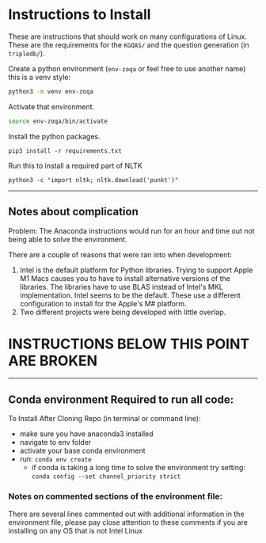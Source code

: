 
# Instructions to Install

These are instructions that should work on many configurations of Linux.  These are the requirements for the `KGQAS/` and the question generation (in `tripledb/`).

Create a python environment (`env-zoqa` or feel free to use another name) this is a venv style:
```bash
python3 -m venv env-zoqa 
```

Activate that environment. 
```bash
source env-zoqa/bin/activate
```

Install the python packages.
```
pip3 install -r requirements.txt
``` 

Run this to install a required part of NLTK
```
python3 -c "import nltk; nltk.download('punkt')"
```

---
## Notes about complication

Problem: The Anaconda instructions would run for an hour and time out not being able to solve the environment.

There are a couple of reasons that were ran into when development:
1. Intel is the default platform for Python libraries.  Trying to support Apple M1 Macs causes you to have to install alternative versions of the libraries.  The libraries have to use BLAS instead of Intel's MKL implementation.  Intel seems to be the default. These use a different configuration to install for the Apple's M# platform.
2. Two different projects were being developed with little overlap.


# INSTRUCTIONS BELOW THIS POINT ARE BROKEN
---

## Conda environment Required to run all code:

To Install After Cloning Repo (in terminal or command line):
* make sure you have anaconda3 installed
* navigate to env folder
* activate your base conda environment
* run: `conda env create`
    * if conda is taking a long time to solve the environment try setting: `conda config --set channel_priority strict` 

### Notes on commented sections of the environment file:

There are several lines commented out with additional information in the environment file, please pay close attention to these comments if you are installing on any OS that is not Intel Linux